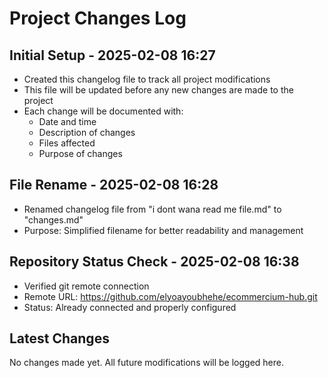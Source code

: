 # Project Changes Log

## Initial Setup - 2025-02-08 16:27
- Created this changelog file to track all project modifications
- This file will be updated before any new changes are made to the project
- Each change will be documented with:
  - Date and time
  - Description of changes
  - Files affected
  - Purpose of changes

## File Rename - 2025-02-08 16:28
- Renamed changelog file from "i dont wana read me file.md" to "changes.md"
- Purpose: Simplified filename for better readability and management

## Repository Status Check - 2025-02-08 16:38
- Verified git remote connection
- Remote URL: https://github.com/elyoayoubhehe/ecommercium-hub.git
- Status: Already connected and properly configured

## Latest Changes
No changes made yet. All future modifications will be logged here.
